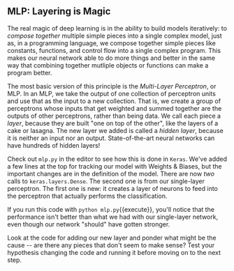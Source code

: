 ## MLP: Layering is Magic

The real magic of deep learning is in the ability
to build models iteratively:
to _compose together_ multiple simple pieces into a single complex model,
just as, in a programming language,
we compose together simple pieces like constants, functions, and control flow
into a single complex program.
This makes our neural network able to do more things and better in the same way
that combining together mutliple objects or functions can make a program better.

The most basic version of this principle is the
_Multi-Layer Perceptron_, or MLP.
In an MLP, we take the output of one collection of perceptron units
and use that as the input to a new collection.
That is, we create a group of perceptrons
whose inputs that get weighted and summed together
are the outputs of other perceptrons,
rather than being data.
We call each piece a _layer_,
because they are built "one on top of the other",
like the layers of a cake or lasagna.
The new layer we added is called a _hidden layer_,
because it is neither an input nor an output.
State-of-the-art neural networks can have hundreds of hidden layers!

Check out
`mlp.py`
in the editor to see how this is done in `Keras`.
We've added a few lines at the top
for tracking our model with Weights & Biases,
but the important changes are in the definition of the model.
There are now _two_ calls to `keras.layers.Dense`.
The second one is from our single-layer perceptron.
The first one is new: it creates a layer of neurons
to feed into the perceptron that actually performs the classification.

If you run this code with
`python mlp.py`{{execute}},
you'll notice that the performance isn't better
than what we had with our single-layer network,
even though our network "should" have gotten stronger.

Look at the code for adding our new layer and ponder
what might be the cause --
are there any pieces that don't seem to make sense?
Test your hypothesis changing the code and running it
before moving on to the next step.
